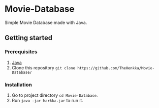 # Movie-Database

Simple Movie Database made with Java.

## Getting started

### Prerequisites
  
  1. [Java](https://www.java.com/en/download/)
  2. Clone this repository `git clone https://github.com/TheHenkka/Movie-Database/`

  ### Installation

  1. Go to project directory `cd Movie-Database`.
  2. Run `java -jar harkka.jar` to run it.
